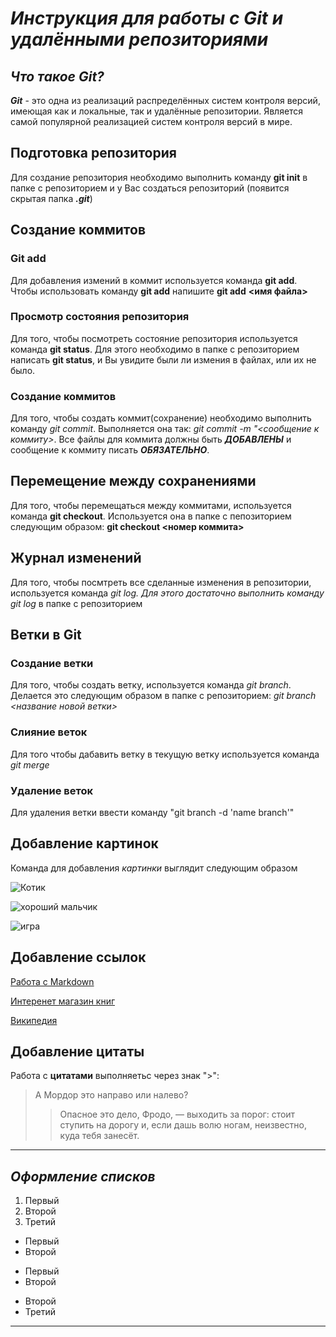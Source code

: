 # *Инструкция для работы с Git и удалёнными репозиториями*

## ***Что такое Git?***

***Git*** - это одна из реализаций распределённых систем контроля версий, имеющая как и локальные, так и удалённые репозитории. Является самой популярной реализацией систем контроля версий в мире.

## **Подготовка репозитория**

Для создание репозитория необходимо выполнить команду **git init**  в папке с репозиторием и у Вас создаться репозиторий (появится скрытая папка ***.git***)

## **Создание коммитов**

### **Git add**
Для добавления измений в коммит используется команда **git add**. Чтобы использовать команду **git add** напишите **git add** **<имя файла>**

### **Просмотр состояния репозитория**

Для того, чтобы посмотреть состояние репозитория используется команда **git status**. Для этого необходимо в папке с репозиторием написать **git status**, и Вы увидите были ли измения в файлах, или их не было.

### **Создание коммитов**

Для того, чтобы создать коммит(сохранение) необходимо выполнить команду *git commit*. Выполняется она так: *git commit -m "<сообщение к коммиту>*. Все файлы для коммита должны быть ***ДОБАВЛЕНЫ*** и сообщение к коммиту писать ***ОБЯЗАТЕЛЬНО***.

## **Перемещение между сохранениями**

Для того, чтобы перемещаться между коммитами, используется команда **git checkout**. Используется она в папке с пепозиторием следующим образом: **git checkout <номер коммита>**

## **Журнал изменений**

Для того, чтобы посмтреть все сделанные изменения в репозитории, используется команда **git log*. Для этого достаточно выполнить команду *git log** в папке с репозиторием

## **Ветки в Git**

### **Создание ветки**

Для того, чтобы создать ветку, используется команда *git branch*. Делается это следующим образом в папке с репозиторием: *git branch <название новой ветки>*

### **Слияние веток**

Для того чтобы дабавить ветку в текущую ветку используется команда *git merge <name branch>*

### **Удаление веток**

Для удаления ветки ввести команду "git branch -d 'name branch'"

## Добавление картинок

Команда для добавления *картинки* выглядит следующим образом

![Котик](https://img03.rl0.ru/afisha/e1200x600i/daily.afisha.ru/uploads/images/4/c6/4c6d9f0abfa340b4a77366be889d7bc4.jpg)

![хороший мальчик](https://petslike.net/media/cache/sylius_blog_item_image/d6/37/697c7cdc49de927a569bba1a7956.jpeg)

![игра](https://c8x2z8i6.rocketcdn.me/wp-content/uploads/2021/02/Total-War-Warhammer-3-cover.jpg)

## Добавление ссылок

[Работа с Markdown](https://lifehacker.ru/chto-takoe-markdown/)

[Интеренет магазин книг](https://www.bookvoed.ru/)

[Википедия](https://ru.wikipedia.org/wiki/%D0%97%D0%B0%D0%B3%D0%BB%D0%B0%D0%B2%D0%BD%D0%B0%D1%8F_%D1%81%D1%82%D1%80%D0%B0%D0%BD%D0%B8%D1%86%D0%B0)

## Добавление цитаты

Работа с **цитатами** выполняетьс через знак ">":
>А Мордор это направо или налево?
>>Опасное это дело, Фродо, — выходить за порог: стоит ступить на дорогу и, если дашь волю ногам, неизвестно, куда тебя занесёт.

---

## ***Оформление списков***

1. Первый
2. Второй
3. Третий

* Первый
* Второй

- Первый
- Второй

+ Второй
+ Третий

***